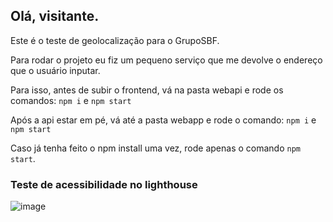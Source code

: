 ## Olá, visitante.

Este é o teste de geolocalização para o GrupoSBF.

Para rodar o projeto eu fiz um pequeno serviço que me devolve o endereço que o usuário inputar.

Para isso, antes de subir o frontend, vá na pasta webapi e rode os comandos:
`npm i` e `npm start`

Após a api estar em pé, vá até a pasta webapp e rode o comando:
`npm i` e `npm start`

Caso já tenha feito o npm install uma vez, rode apenas o comando `npm start`.

### Teste de acessibilidade no lighthouse

![image](https://user-images.githubusercontent.com/31048708/136709238-2fe6cd0e-239c-47a1-83d7-e3165d72e215.png)
